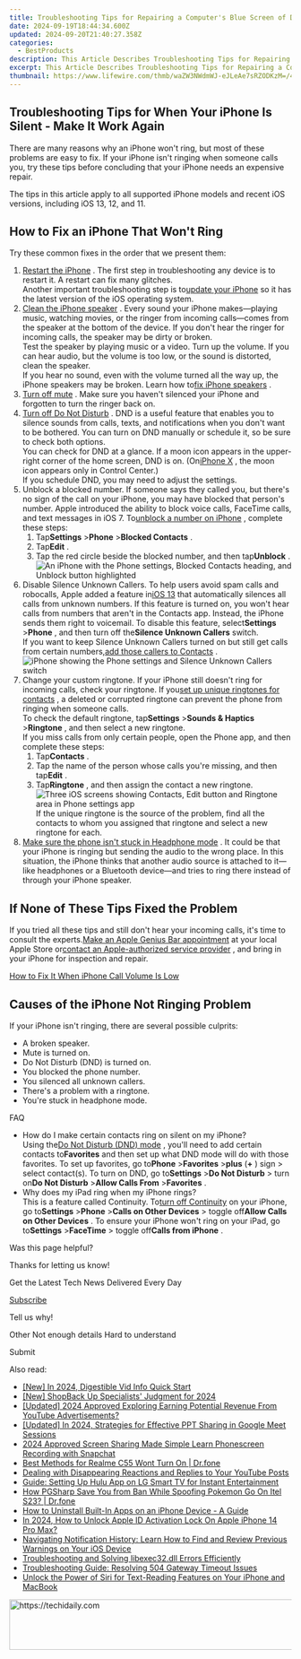 ```yaml
---
title: Troubleshooting Tips for Repairing a Computer's Blue Screen of Death
date: 2024-09-19T18:44:34.600Z
updated: 2024-09-20T21:40:27.358Z
categories:
  - BestProducts
description: This Article Describes Troubleshooting Tips for Repairing a Computer's Blue Screen of Death
excerpt: This Article Describes Troubleshooting Tips for Repairing a Computer's Blue Screen of Death
thumbnail: https://www.lifewire.com/thmb/waZW3NWdmWJ-eJLeAe7sRZODKzM=/400x300/filters:no_upscale():max_bytes(150000):strip_icc():format(webp)/BlueScreen_2624518-3787073afc87474793c9db423dccb891.png
---
```


## Troubleshooting Tips for When Your iPhone Is Silent - Make It Work Again
 There are many reasons why an iPhone won't ring, but most of these problems are easy to fix. If your iPhone isn't ringing when someone calls you, try these tips before concluding that your iPhone needs an expensive repair.

 The tips in this article apply to all supported iPhone models and recent iOS versions, including iOS 13, 12, and 11.

## How to Fix an iPhone That Won't Ring

 Try these common fixes in the order that we present them:

1. [Restart the iPhone](https://www.lifewire.com/how-to-restart-iphone-2000288) . The first step in troubleshooting any device is to restart it. A restart can fix many glitches.  
 Another important troubleshooting step is to[update your iPhone](https://www.lifewire.com/upgrade-ios-on-iphone-connecting-itunes-1999188) so it has the latest version of the iOS operating system.
2. [Clean the iPhone speaker](https://www.lifewire.com/clean-iphone-speakers-4692263) . Every sound your iPhone makes—playing music, watching movies, or the ringer from incoming calls—comes from the speaker at the bottom of the device. If you don't hear the ringer for incoming calls, the speaker may be dirty or broken.  
 Test the speaker by playing music or a video. Turn up the volume. If you can hear audio, but the volume is too low, or the sound is distorted, clean the speaker.  
 If you hear no sound, even with the volume turned all the way up, the iPhone speakers may be broken. Learn how to[fix iPhone speakers](https://www.lifewire.com/fix-non-working-iphone-speaker-4177315) .
3. [Turn off mute](https://www.lifewire.com/how-to-turn-the-iphone-ringer-off-2000565) . Make sure you haven't silenced your iPhone and forgotten to turn the ringer back on.
4. [Turn off Do Not Disturb](https://www.lifewire.com/use-do-not-disturb-on-iphone-apple-watch-2000547) . DND is a useful feature that enables you to silence sounds from calls, texts, and notifications when you don't want to be bothered. You can turn on DND manually or schedule it, so be sure to check both options.  
 You can check for DND at a glance. If a moon icon appears in the upper-right corner of the home screen, DND is on. (On[iPhone X](https://www.lifewire.com/iphone-x-4150706) , the moon icon appears only in Control Center.)  
 If you schedule DND, you may need to adjust the settings.
5. Unblock a blocked number. If someone says they called you, but there's no sign of the call on your iPhone, you may have blocked that person's number. Apple introduced the ability to block voice calls, FaceTime calls, and text messages in iOS 7\. To[unblock a number on iPhone](https://www.lifewire.com/unblock-number-on-iphone-or-ipad-4169728) , complete these steps:  
   1. Tap**Settings** \>**Phone** \>**Blocked Contacts** .  
   2. Tap**Edit** .  
   3. Tap the red circle beside the blocked number, and then tap**Unblock** .  
![An iPhone with the Phone settings, Blocked Contacts heading, and Unblock button highlighted](https://www.lifewire.com/thmb/MPfrUdCCr2HLjH9Va4OIkm1zN3o=/1500x0/filters:no_upscale():max_bytes(150000):strip_icc():format(webp)/001-im-missing-calls-because-my-iphone-isnt-ringing-help-2000264-2308e3feb71f4c9194900da12675ecb2.jpg)
6. Disable Silence Unknown Callers. To help users avoid spam calls and robocalls, Apple added a feature in[iOS 13](https://www.lifewire.com/ios-13-4586609) that automatically silences all calls from unknown numbers. If this feature is turned on, you won't hear calls from numbers that aren't in the Contacts app. Instead, the iPhone sends them right to voicemail. To disable this feature, select**Settings** \>**Phone** , and then turn off the**Silence Unknown Callers** switch.  
 If you want to keep Silence Unknown Callers turned on but still get calls from certain numbers,[add those callers to Contacts](https://www.lifewire.com/manage-contacts-iphone-address-book-2000570) .  
![iPhone showing the Phone settings and Silence Unknown Callers switch](https://www.lifewire.com/thmb/PfmlpvYkxD5z2_TErc_402j9xA8=/1500x0/filters:no_upscale():max_bytes(150000):strip_icc():format(webp)/002-im-missing-calls-because-my-iphone-isnt-ringing-help-2000264-b93c2874c9784090a83900ec430caf0b.jpg)
7. Change your custom ringtone. If your iPhone still doesn't ring for incoming calls, check your ringtone. If you[set up unique ringtones for contacts](https://www.lifewire.com/assign-unique-ringtone-on-iphone-2000557) , a deleted or corrupted ringtone can prevent the phone from ringing when someone calls.  
 To check the default ringtone, tap**Settings** \>**Sounds & Haptics** \>**Ringtone** , and then select a new ringtone.  
 If you miss calls from only certain people, open the Phone app, and then complete these steps:  
   1. Tap**Contacts** .  
   2. Tap the name of the person whose calls you're missing, and then tap**Edit** .  
   3. Tap**Ringtone** , and then assign the contact a new ringtone.  
![Three iOS screens showing Contacts, Edit button and Ringtone area in Phone settings app](https://www.lifewire.com/thmb/dQgktPdfOQV7lnazDKmKLLfIXPI=/1500x0/filters:no_upscale():max_bytes(150000):strip_icc():format(webp)/006_im-missing-calls-because-my-iphone-isnt-ringing-help-2000264-5bbe5923c9e77c005156dd60.jpg)  
 If the unique ringtone is the source of the problem, find all the contacts to whom you assigned that ringtone and select a new ringtone for each.
8. [Make sure the phone isn't stuck in Headphone mode](https://www.lifewire.com/fix-iphone-stuck-in-headphone-mode-4175912) . It could be that your iPhone is ringing but sending the audio to the wrong place. In this situation, the iPhone thinks that another audio source is attached to it—like headphones or a Bluetooth device—and tries to ring there instead of through your iPhone speaker.

## If None of These Tips Fixed the Problem

 If you tried all these tips and still don't hear your incoming calls, it's time to consult the experts.[Make an Apple Genius Bar appointment](https://www.lifewire.com/how-to-make-an-apple-genius-bar-appointment-1999601) at your local Apple Store or[contact an Apple-authorized service provider](https://support.apple.com/repair) , and bring in your iPhone for inspection and repair.

[How to Fix It When iPhone Call Volume Is Low](https://www.lifewire.com/fix-low-volume-on-call-on-iphone-5186012)

## Causes of the iPhone Not Ringing Problem

 If your iPhone isn't ringing, there are several possible culprits:

* A broken speaker.
* Mute is turned on.
* Do Not Disturb (DND) is turned on.
* You blocked the phone number.
* You silenced all unknown callers.
* There's a problem with a ringtone.
* You're stuck in headphone mode.

 FAQ

* How do I make certain contacts ring on silent on my iPhone?  
 Using the[Do Not Disturb (DND) mode](https://www.lifewire.com/use-do-not-disturb-on-iphone-apple-watch-2000547) , you'll need to add certain contacts to**Favorites** and then set up what DND mode will do with those favorites. To set up favorites, go to**Phone** \>**Favorites** \>**plus** (**+** ) sign > select contact(s). To turn on DND, go to**Settings** \>**Do Not Disturb** \> turn on**Do Not Disturb** \>**Allow Calls From** \>**Favorites** .
* Why does my iPad ring when my iPhone rings?  
 This is a feature called Continuity. To[turn off Continuity](https://www.lifewire.com/stop-other-devices-ringing-iphone-call-2000550) on your iPhone, go to**Settings** \>**Phone** \>**Calls on Other Devices** \> toggle off**Allow Calls on Other Devices** . To ensure your iPhone won't ring on your iPad, go to**Settings** \>**FaceTime** \> toggle off**Calls from iPhone** .

Was this page helpful?

Thanks for letting us know!

 Get the Latest Tech News Delivered Every Day

[Subscribe](https://www.lifewire.com/#)

Tell us why!

 Other  Not enough details  Hard to understand

 Submit

<ins class="adsbygoogle"
     style="display:block"
     data-ad-format="autorelaxed"
     data-ad-client="ca-pub-7571918770474297"
     data-ad-slot="1223367746"></ins>

<ins class="adsbygoogle"
     style="display:block"
     data-ad-client="ca-pub-7571918770474297"
     data-ad-slot="8358498916"
     data-ad-format="auto"
     data-full-width-responsive="true"></ins>

<span class="atpl-alsoreadstyle">Also read:</span>
<div><ul>
<li><a href="https://facebook-video-share.techidaily.com/new-in-2024-digestible-vid-info-quick-start/"><u>[New] In 2024, Digestible Vid Info Quick Start</u></a></li>
<li><a href="https://remote-screen-capture.techidaily.com/new-shopback-up-specialists-judgment-for-2024/"><u>[New] ShopBack Up Specialists' Judgment for 2024</u></a></li>
<li><a href="https://youtube-web.techidaily.com/ed-2024-approved-exploring-earning-potential-revenue-from-youtube-advertisements/"><u>[Updated] 2024 Approved Exploring Earning Potential Revenue From YouTube Advertisements?</u></a></li>
<li><a href="https://screen-recording.techidaily.com/updated-in-2024-strategies-for-effective-ppt-sharing-in-google-meet-sessions/"><u>[Updated] In 2024, Strategies for Effective PPT Sharing in Google Meet Sessions</u></a></li>
<li><a href="https://snapchat-videos.techidaily.com/2024-approved-screen-sharing-made-simple-learn-phonescreen-recording-with-snapchat/"><u>2024 Approved Screen Sharing Made Simple Learn Phonescreen Recording with Snapchat</u></a></li>
<li><a href="https://howto.techidaily.com/best-methods-for-realme-c55-wont-turn-on-drfone-by-drfone-fix-android-problems-fix-android-problems/"><u>Best Methods for Realme C55 Wont Turn On | Dr.fone</u></a></li>
<li><a href="https://techno-recovery.techidaily.com/dealing-with-disappearing-reactions-and-replies-to-your-youtube-posts/"><u>Dealing with Disappearing Reactions and Replies to Your YouTube Posts</u></a></li>
<li><a href="https://techno-recovery.techidaily.com/guide-setting-up-hulu-app-on-lg-smart-tv-for-instant-entertainment/"><u>Guide: Setting Up Hulu App on LG Smart TV for Instant Entertainment</u></a></li>
<li><a href="https://android-pokemon-go.techidaily.com/how-pgsharp-save-you-from-ban-while-spoofing-pokemon-go-on-itel-s23-drfone-by-drfone-virtual-android/"><u>How PGSharp Save You from Ban While Spoofing Pokemon Go On Itel S23? | Dr.fone</u></a></li>
<li><a href="https://techno-recovery.techidaily.com/how-to-uninstall-built-in-apps-on-an-iphone-device-a-guide/"><u>How to Uninstall Built-In Apps on an iPhone Device - A Guide</u></a></li>
<li><a href="https://activate-lock.techidaily.com/in-2024-how-to-unlock-apple-id-activation-lock-on-apple-iphone-14-pro-max-by-drfone-ios/"><u>In 2024, How to Unlock Apple ID Activation Lock On Apple iPhone 14 Pro Max?</u></a></li>
<li><a href="https://techno-recovery.techidaily.com/navigating-notification-history-learn-how-to-find-and-review-previous-warnings-on-your-ios-device/"><u>Navigating Notification History: Learn How to Find and Review Previous Warnings on Your iOS Device</u></a></li>
<li><a href="https://techno-recovery.techidaily.com/troubleshooting-and-solving-libexec32dll-errors-efficiently/"><u>Troubleshooting and Solving libexec32.dll Errors Efficiently</u></a></li>
<li><a href="https://techno-recovery.techidaily.com/troubleshooting-guide-resolving-504-gateway-timeout-issues/"><u>Troubleshooting Guide: Resolving 504 Gateway Timeout Issues</u></a></li>
<li><a href="https://techno-recovery.techidaily.com/unlock-the-power-of-siri-for-text-reading-features-on-your-iphone-and-macbook/"><u>Unlock the Power of Siri for Text-Reading Features on Your iPhone and MacBook</u></a></li>
</ul></div>

<!-- affiliate ads begin -->
<a href="https://aligracehair.sjv.io/c/5597632/1959778/19272" target="_top" id="1959778">
  <img src="//a.impactradius-go.com/display-ad/19272-1959778" border="0" alt="https://techidaily.com" width="728" height="90"/>
</a>
<img height="0" width="0" src="https://aligracehair.sjv.io/i/5597632/1959778/19272" style="position:absolute;visibility:hidden;" border="0" />
<!-- affiliate ads end -->

